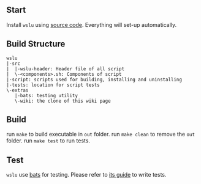 ## Start

Install `wslu` using [source code](https://github.com/patrick330602/wslu/wiki/Installation#install-from-source-code). Everything will set-up automatically.

## Build Structure

```
wslu
|-src
|  |-wslu-header: Header file of all script
|  \-<components>.sh: Components of script
|-script: scripts used for building, installing and uninstalling
|-tests: location for script tests
\-extras
   |-bats: testing utility
   \-wiki: the clone of this wiki page
```

## Build

run `make` to build executable in `out` folder.
run `make clean` to remove the `out` folder.
run `make test` to run tests.

## Test

`wslu` use [bats](https://github.com/bats-core/bats-core) for testing. Please refer to [its guide](https://github.com/bats-core/bats-core#writing-tests) to write tests.


